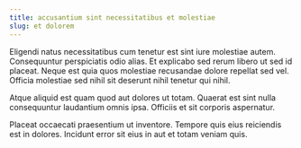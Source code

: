 ```yaml
---
title: accusantium sint necessitatibus et molestiae
slug: et dolorem
---
```


Eligendi natus necessitatibus cum tenetur est sint iure molestiae autem. Consequuntur perspiciatis odio alias. Et explicabo sed rerum libero ut sed id placeat. Neque est quia quos molestiae recusandae dolore repellat sed vel. Officia molestiae sed nihil sit deserunt nihil tenetur qui nihil.

Atque aliquid est quam quod aut dolores ut totam. Quaerat est sint nulla consequuntur laudantium omnis ipsa. Officiis et sit corporis aspernatur.

Placeat occaecati praesentium ut inventore. Tempore quis eius reiciendis est in dolores. Incidunt error sit eius in aut et totam veniam quis.

